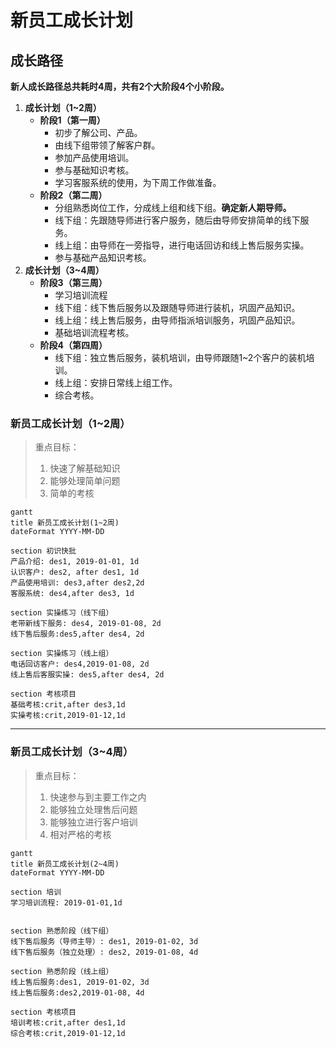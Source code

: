 # 新员工成长计划

## 成长路径

**新人成长路径总共耗时4周，共有2个大阶段4个小阶段。**

1. **成长计划（1~2周）**
   - **阶段1（第一周）**
     - 初步了解公司、产品。
     - 由线下组带领了解客户群。
     - 参加产品使用培训。
     - 参与基础知识考核。
     - 学习客服系统的使用，为下周工作做准备。
   - **阶段2（第二周）**
     - 分组熟悉岗位工作，分成线上组和线下组。**确定新人期导师。**
     - 线下组：先跟随导师进行客户服务，随后由导师安排简单的线下服务。
     - 线上组：由导师在一旁指导，进行电话回访和线上售后服务实操。
     - 参与基础产品知识考核。
2. **成长计划（3~4周）**
   - **阶段3（第三周）**
     - 学习培训流程
     - 线下组：线下售后服务以及跟随导师进行装机，巩固产品知识。
     - 线上组：线上售后服务，由导师指派培训服务，巩固产品知识。
     - 基础培训流程考核。
   - **阶段4（第四周）**
     - 线下组：独立售后服务，装机培训，由导师跟随1~2个客户的装机培训。
     - 线上组：安排日常线上组工作。
     - 综合考核。

### 新员工成长计划（1~2周）

> 重点目标：
>
> 1. 快速了解基础知识
> 2. 能够处理简单问题
> 3. 简单的考核

``` mermaid
gantt
title 新员工成长计划(1~2周)
dateFormat YYYY-MM-DD

section 初识快批
产品介绍: des1, 2019-01-01, 1d
认识客户: des2, after des1, 1d
产品使用培训: des3,after des2,2d
客服系统: des4,after des3, 1d

section 实操练习（线下组）
老带新线下服务: des4, 2019-01-08, 2d
线下售后服务:des5,after des4, 2d

section 实操练习（线上组）
电话回访客户: des4,2019-01-08, 2d
线上售后客服实操: des5,after des4, 2d

section 考核项目
基础考核:crit,after des3,1d
实操考核:crit,2019-01-12,1d

```

----

### 新员工成长计划（3~4周）

> 重点目标：
>
> 1. 快速参与到主要工作之内
> 2. 能够独立处理售后问题
> 3. 能够独立进行客户培训
> 4. 相对严格的考核

``` mermaid
gantt
title 新员工成长计划(2~4周)
dateFormat YYYY-MM-DD

section 培训
学习培训流程: 2019-01-01,1d


section 熟悉阶段（线下组）
线下售后服务（导师主导）: des1, 2019-01-02, 3d
线下售后服务（独立处理）: des2, 2019-01-08, 4d

section 熟悉阶段（线上组）
线上售后服务:des1, 2019-01-02, 3d
线上售后服务:des2,2019-01-08, 4d

section 考核项目
培训考核:crit,after des1,1d
综合考核:crit,2019-01-12,1d
```



